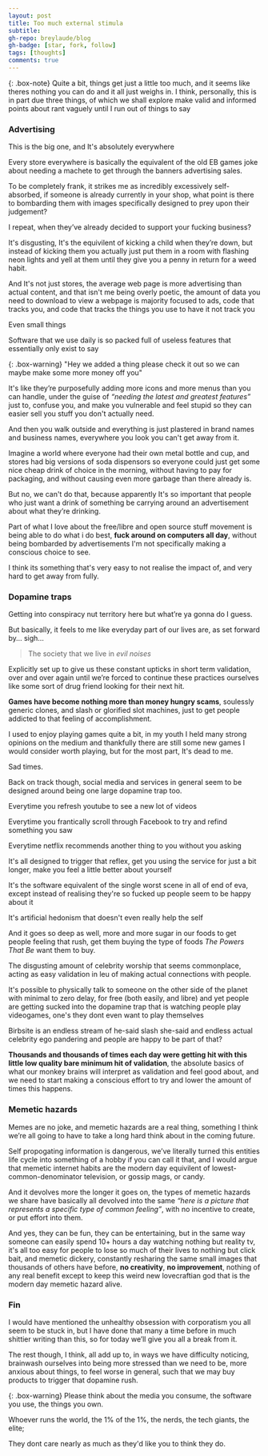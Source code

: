 ```yaml
---
layout: post
title: Too much external stimula
subtitle:
gh-repo: breylaude/blog
gh-badge: [star, fork, follow]
tags: [thoughts]
comments: true
---
```


{: .box-note}
Quite a bit, things get just a little too much, and it seems like theres nothing you can do and it all just weighs in. I think, personally, this is in part due three things, of which we shall explore make valid and informed points about rant vaguely until I run out of things to say

### Advertising

This is the big one, and It's absolutely everywhere

Every store everywhere is basically the equivalent of the old EB games joke about needing a machete to get through the banners advertising sales.

To be completely frank, it strikes me as incredibly excessively self-absorbed, if someone is already currently in your shop, what point is there to bombarding them with images specifically designed to prey upon their judgement?

I repeat, when they’ve already decided to support your fucking business?

It's disgusting, It's the equivilent of kicking a child when they’re down, but instead of kicking them you actually just put them in a room with flashing neon lights and yell at them until they give you a penny in return for a weed habit.

And It's not just stores, the average web page is more advertising than actual content, and that isn't me being overly poetic, the amount of data you need to download to view a webpage is majority focused to ads, code that tracks you, and code that tracks the things you use to have it not track you

Even small things

Software that we use daily is so packed full of useless features that essentially only exist to say

{: .box-warning}
"Hey we added a thing please check it out so we can maybe make some more money off you"

It's like they’re purposefully adding more icons and more menus than you can handle, under the guise of *“needing the latest and greatest features”* just to, confuse you, and make you vulnerable and feel stupid so they can easier sell you stuff you don't actually need.

And then you walk outside and everything is just plastered in brand names and business names, everywhere you look you can't get away from it.

Imagine a world where everyone had their own metal bottle and cup, and stores had big versions of soda dispensors so everyone could just get some nice cheap drink of choice in the morning, without having to pay for packaging, and without causing even more garbage than there already is.

But no, we can't do that, because apparently It's so important that people who just want a drink of something be carrying around an advertisement about what they’re drinking.

Part of what I love about the free/libre and open source stuff movement is being able to do what i do best, **fuck around on computers all day**, without being bombarded by advertisements I'm not specifically making a conscious choice to see.

I think its something that's very easy to not realise the impact of, and very hard to get away from fully.

### Dopamine traps

Getting into conspiracy nut territory here but what’re ya gonna do I guess.

But basically, it feels to me like everyday part of our lives are, as set forward by… sigh…

> The society that we live in *evil noises*

Explicitly set up to give us these constant upticks in short term validation, over and over again until we’re forced to continue these practices ourselves like some sort of drug friend looking for their next hit.

**Games have become nothing more than money hungry scams**, soulessly generic clones, and slash or glorified slot machines, just to get people addicted to that feeling of accomplishment.

I used to enjoy playing games quite a bit, in my youth I held many strong opinions on the medium and thankfully there are still some new games I would consider worth playing, but for the most part, It's dead to me.

Sad times.

Back on track though, social media and services in general seem to be designed around being one large dopamine trap too.

Everytime you refresh youtube to see a new lot of videos

Everytime you frantically scroll through Facebook to try and refind something you saw

Everytime netflix recommends another thing to you without you asking

It's all designed to trigger that reflex, get you using the service for just a bit longer, make you feel a little better about yourself

It's the software equivalent of the single worst scene in all of end of eva, except instead of realising they're so fucked up people seem to be happy about it

It's artificial hedonism that doesn't even really help the self

And it goes so deep as well, more and more sugar in our foods to get people feeling that rush, get them buying the type of foods *The Powers That Be* want them to buy.

The disgusting amount of celebrity worship that seems commonplace, acting as easy validation in leu of making actual connections with people.

It's possible to physically talk to someone on the other side of the planet with minimal to zero delay, for free (both easily, and libre) and yet people are getting sucked into the dopamine trap that is watching people play videogames, one's they dont even want to play themselves

Birbsite is an endless stream of he-said slash she-said and endless actual celebrity ego pandering and people are happy to be part of that?

**Thousands and thousands of times each day were getting hit with this little low quality bare minimum hit of validation**, the absolute basics of what our monkey brains will interpret as validation and feel good about, and we need to start making a conscious effort to try and lower the amount of times this happens.

### Memetic hazards

Memes are no joke, and memetic hazards are a real thing, something I think we’re all going to have to take a long hard think about in the coming future.

Self propogating information is dangerous, we’ve literally turned this entities life cycle into something of a hobby if you can call it that, and I would argue that memetic internet habits are the modern day equivilent of lowest-common-denominator television, or gossip mags, or candy.

And it devolves more the longer it goes on, the types of memetic hazards we share have basically all devolved into the same *“here is a picture that represents a specific type of common feeling”*, with no incentive to create, or put effort into them.

And yes, they can be fun, they can be entertaining, but in the same way someone can easily spend 10+ hours a day watching nothing but reality tv, it's all too easy for people to lose so much of their lives to nothing but click bait, and memetic dickery, constantly resharing the same small images that thousands of others have before, **no creativity**, **no improvement**, nothing of any real benefit except to keep this weird new lovecraftian god that is the modern day memetic hazard alive.

### Fin

I would have mentioned the unhealthy obsession with corporatism you all seem to be stuck in, but I have done that many a time before in much shittier writing than this, so for today we’ll give you all a break from it.

The rest though, I think, all add up to, in ways we have difficulty noticing, brainwash ourselves into being more stressed than we need to be, more anxious about things, to feel worse in general, such that we may buy products to trigger that dopamine rush.

{: .box-warning}
Please think about the media you consume, the software you use, the things you own.

Whoever runs the world, the 1% of the 1%, the nerds, the tech giants, the elite;

They dont care nearly as much as they'd like you to think they do.
